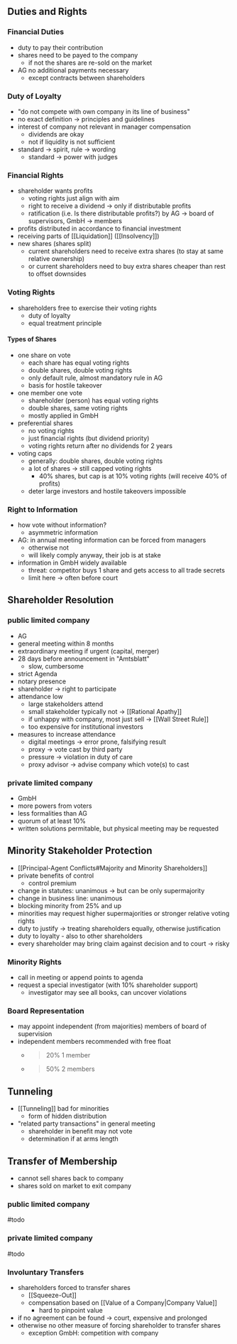 ## Duties and Rights
### Financial Duties
- duty to pay their contribution
- shares need to be payed to the company
	- if not the shares are re-sold on the market
- AG no additional payments necessary
	- except contracts between shareholders

### Duty of Loyalty
- "do not compete with own company in its line of business"
- no exact definition -> principles and guidelines
- interest of company not relevant in manager compensation
	- dividends are okay
	- not if liquidity is not sufficient
- standard -> spirit, rule -> wording
	- standard -> power with judges

### Financial Rights
- shareholder wants profits
	- voting rights just align with aim 
	- right to receive a dividend -> only if distributable profits
	- ratification (i.e. Is there distributable profits?) by AG -> board of supervisors, GmbH -> members
- profits distributed in accordance to financial investment
- receiving parts of [[Liquidation]] ([[Insolvency]])
- new shares (shares split) 
	- current shareholders need to receive extra shares (to stay at same relative ownership)
	- or current shareholders need to buy extra shares cheaper than rest to offset downsides

### Voting Rights
- shareholders free to exercise their voting rights
	- duty of loyalty 
	- equal treatment principle

#### Types of Shares
- one share on vote
	- each share has equal voting rights
	- double shares, double voting rights
	- only default rule, almost mandatory rule in AG
	- basis for hostile takeover
- one member one vote
	- shareholder (person) has equal voting rights
	- double shares, same voting rights
	- mostly applied in GmbH
- preferential shares
	- no voting rights
	- just financial rights (but dividend priority)
	- voting rights return after no dividends for 2 years
- voting caps
	- generally: double shares, double voting rights
	- a lot of shares -> still capped voting rights
		- 40% shares, but cap is at 10% voting rights (will receive 40% of profits)
	- deter large investors and hostile takeovers impossible

### Right to Information
- how vote without information?
	- asymmetric information
- AG: in annual meeting information can be forced from managers
	- otherwise not 
	- will likely comply anyway, their job is at stake
- information in GmbH widely available
	- threat: competitor buys 1 share and gets access to all trade secrets
	- limit here -> often before court

## Shareholder Resolution
### public limited company
- AG
- general meeting within 8 months
- extraordinary meeting if urgent (capital, merger)
- 28 days before announcement in "Amtsblatt"
	- slow, cumbersome
- strict Agenda
- notary presence
- shareholder -> right to participate 
- attendance low
	- large stakeholders attend
	- small stakeholder typically not -> [[Rational Apathy]]
	- if unhappy with company, most just sell -> [[Wall Street Rule]]
	- too expensive for institutional investors 
- measures to increase attendance
	- digital meetings -> error prone, falsifying result
	- proxy -> vote cast by third party
	- pressure -> violation in duty of care
	- proxy advisor -> advise company which vote(s) to cast

### private limited company
- GmbH
- more powers from voters
- less formalities than AG
- quorum of at least 10%
- written solutions permitable, but physical meeting may be requested

## Minority Stakeholder Protection
- [[Principal-Agent Conflicts#Majority and Minority Shareholders]]
- private benefits of control
	- control premium
- change in statutes: unanimous -> but can be only supermajority
- change in business line: unanimous
- blocking minority from 25% and up
- minorities may request higher supermajorities or stronger relative voting rights
- duty to justify -> treating shareholders equally, otherwise justification
- duty to loyalty - also to other shareholders
- every shareholder may bring claim against decision and to court -> risky

### Minority Rights
- call in meeting or append points to agenda
- request a special investigator (with 10% shareholder support)
	- investigator may see all books, can uncover violations

### Board Representation
- may appoint independent (from majorities) members of board of supervision
- independent members recommended with free float
	- >20% 1 member
	- >50% 2 members

## Tunneling
- [[Tunneling]] bad for minorities
	- form of hidden distribution
- "related party transactions" in general meeting
	- shareholder in benefit may not vote
	- determination if at arms length

## Transfer of Membership
- cannot sell shares back to company
- shares sold on market to exit company
### public limited company
#todo 
### private limited company
#todo 
### Involuntary Transfers 
- shareholders forced to transfer shares
	- [[Squeeze-Out]]
	- compensation based on [[Value of a Company|Company Value]]
		- hard to pinpoint value
- if no agreement can be found -> court, expensive and prolonged
- otherwise no other measure of forcing shareholder to transfer shares
	- exception GmbH: competition with company


